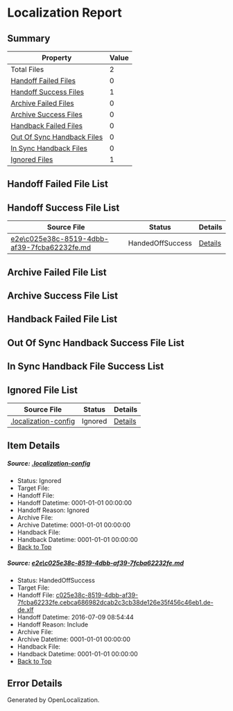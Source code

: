 # <a name='report-top'></a> Localization Report

## Summary
 Property | Value 
 -------- | ----- 
 Total Files | 2
[ Handoff Failed Files ](#handoff-failed-list)| 0
[ Handoff Success Files ](#handoff-success-list)| 1
[ Archive Failed Files ](#archive-failed-list)| 0
[ Archive Success Files ](#archive-success-list)| 0
[ Handback Failed Files ](#handback-failed-list)| 0
[ Out Of Sync Handback Files ](#outofsync-handback-success-list)| 0
[ In Sync Handback Files ](#insync-handback-success-list)| 0
[ Ignored Files ](#ignored-list)| 1

## <a name='handoff-failed-list'></a> Handoff Failed File List

## <a name='handoff-success-list'></a> Handoff Success File List
 Source File | Status | Details 
 ----------- | ------ | ------- 
 [e2e\c025e38c-8519-4dbb-af39-7fcba62232fe.md](https://github.com/OpenLocalizationTestOrg/oltest/blob/ab9dd374b4fea1886a7a8fa511c3774eeb922a60/e2e/c025e38c-8519-4dbb-af39-7fcba62232fe.md) | HandedOffSuccess | [Details](#647b2181faec2804eea92b3eb35f536283a4125c1)

## <a name='archive-failed-list'></a> Archive Failed File List

## <a name='archive-success-list'></a> Archive Success File List

## <a name='handback-failed-list'></a> Handback Failed File List

## <a name='outofsync-handback-success-list'></a> Out Of Sync Handback Success File List

## <a name='insync-handback-success-list'></a> In Sync Handback File Success List

## <a name='ignored-list'></a> Ignored File List
 Source File | Status | Details 
 ----------- | ------ | ------- 
 [.localization-config](https://github.com/OpenLocalizationTestOrg/oltest/blob/ab9dd374b4fea1886a7a8fa511c3774eeb922a60/.localization-config) | Ignored | [Details](#3d4f252ac210baf56311d7e97dcc2db10974dbd20)

## Item Details
##### <a name='3d4f252ac210baf56311d7e97dcc2db10974dbd20'></a> Source: [.localization-config](https://github.com/OpenLocalizationTestOrg/oltest/blob/ab9dd374b4fea1886a7a8fa511c3774eeb922a60/.localization-config)
* Status: Ignored
* Target File: 
* Handoff File: 
* Handoff Datetime: 0001-01-01 00:00:00
* Handoff Reason: Ignored
* Archive File: 
* Archive Datetime: 0001-01-01 00:00:00
* Handback File: 
* Handback Datetime: 0001-01-01 00:00:00
* [Back to Top](#report-top)

##### <a name='647b2181faec2804eea92b3eb35f536283a4125c1'></a> Source: [e2e\c025e38c-8519-4dbb-af39-7fcba62232fe.md](https://github.com/OpenLocalizationTestOrg/oltest/blob/ab9dd374b4fea1886a7a8fa511c3774eeb922a60/e2e/c025e38c-8519-4dbb-af39-7fcba62232fe.md)
* Status: HandedOffSuccess
* Target File: 
* Handoff File: [c025e38c-8519-4dbb-af39-7fcba62232fe.cebca686982dcab2c3cb38de126e35f456c46eb1.de-de.xlf](https://github.com/OpenLocalizationTestOrg/olhandoff-e2e/blob/d46924d61838be5a93edad12e25f919a8b07ecac/ol-handoff/OpenLocalizationTestOrg/oltest-dede-fly/ci/ht/c025e38c-8519-4dbb-af39-7fcba62232fe.cebca686982dcab2c3cb38de126e35f456c46eb1.de-de.xlf)
* Handoff Datetime: 2016-07-09 08:54:44
* Handoff Reason: Include
* Archive File: 
* Archive Datetime: 0001-01-01 00:00:00
* Handback File: 
* Handback Datetime: 0001-01-01 00:00:00
* [Back to Top](#report-top)


## Error Details

Generated by OpenLocalization.
